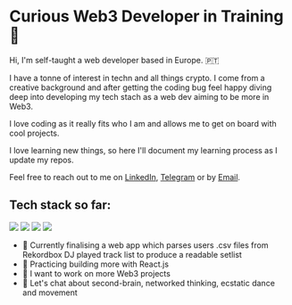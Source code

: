 # Curious Web3 Developer in Training 🤖

Hi, I'm self-taught a web developer based in Europe. 🇵🇹

I have a tonne of interest in techn and all things crypto. I come from a creative background and after getting the coding bug feel happy diving deep into developing my tech stach as a web dev aiming to be more in Web3.

I love coding as it really fits who I am and allows me to get on board with cool projects.

I love learning new things, so here I'll document my learning process as I update my repos. 

Feel free to reach out to me on [LinkedIn](https://www.linkedin.com/in/henrywillmott/), [Telegram](https://t.me/kokosthief) or by [Email](mailto:hello@hrwillmott.com).

## Tech stack so far:
![](https://img.shields.io/badge/Code-Git-informational?style=flat&logo=Git&logoColor=f05032&color=20232a)
![](https://img.shields.io/badge/Code-HTML5-informational?style=flat&logo=HTML5&logoColor=e34f26&color=20232a)
![](https://img.shields.io/badge/Code-CSS3-informational?style=flat&logo=CSS3&logoColor=157286&color=20232a)
![](https://img.shields.io/badge/Code-JavaScript_(ES6+)-informational?style=flat&logo=JavaScript&logoColor=f7df1e&color=20232a)

- 🔭 Currently finalising a web app which parses users .csv files from Rekordbox DJ played track list to produce a readable setlist
- 🌱 Practicing building more with React.js
- 👯 I want to work on more Web3 projects
- 💬 Let's chat about second-brain, networked thinking, ecstatic dance and movement
